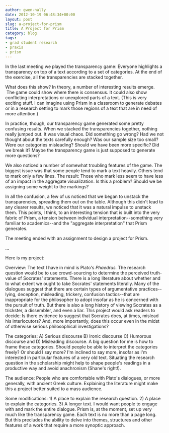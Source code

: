 ```yaml
---
author: gwen-nally
date: 2012-10-19 06:48:34+00:00
layout: post
slug: a-project-for-prism
title: A Project for Prism
category: blog
tags:
- grad student research
- praxis
- prism
---
```


In the last meeting we played the transparency game: Everyone highlights a transparency on top of a text according to a set of categories. At the end of the exercise, all the transparencies are stacked together.

What does this show? In theory, a number of interesting results emerge.  The game could show where there is consensus. It could also show conflicting interpretations or unexplored parts of a text. (This is very exciting stuff. I can imagine using Prism in a classroom to generate debates or in a research setting to mark those regions of a text that are in need of more attention.)

In practice, though, our transparency game generated some pretty confusing results. When we stacked the transparencies together, nothing really jumped out. It was visual chaos. Did something go wrong? Had we not thought about the texts carefully enough? Was our sample size too small? Were our categories misleading? Should we have been more specific? Did we break it? Maybe the transparency game is just supposed to generate more questions?

We also noticed a number of somewhat troubling features of the game. The biggest issue was that some people tend to mark a text heavily. Others tend to mark only a few lines. The result: Those who mark less seem to have less of an impact in the aggregate visualization. Is this a problem? Should we be assigning some weight to the markings?

In all the confusion, a few of us noticed that we began to unstack the transparencies, spreading them out on the table. Although this didn't lead to any clearer results, we noticed that it was a natural impulse to unstack them. This points, I think, to an interesting tension that is built into the very fabric of Prism, a tension between individual interpretation--something very familiar to academics--and the "aggregate interpretation" that Prism generates.

The meeting ended with an assignment to design a project for Prism.

...

Here is my project:

Overview: The text I have in mind is Plato's _Phaedrus._ The research question would be to use crowd-sourcing to determine the perceived truth-value of Socrates' statements. There is a long literature about whether and to what extent we ought to take Socrates' statements literally. Many of the dialogues suggest that there are certain types of argumentative practices--lying, deception, misleading, trickery, confusion tactics--that are inappropriate for the philosopher to adopt insofar as he is concerned with the pursuit of truth. But there is also a long history of viewing Socrates as a trickster, a dissembler, and even a liar. This project would ask readers to decide: Is there evidence to suggest that Socrates does, at times, mislead his interlocutors? And, more importantly, does this occur even in the midst of otherwise serious philosophical investigations?

The categories: A) Serious discourse B) Ironic discourse C) Humorous discourse and D) Misleading discourse. A big question for me is how to frame these categories. Should people be able to interpret the categories freely? Or should I say more? I'm inclined to say more, insofar as I'm interested in particular features of a very old text. Situating the research question in the scholarship might help to shape people's readings in a productive way and avoid anachronism (Shane's right!).

The audience: People who are comfortable with Plato's dialogues, or more generally, with ancient Greek culture. Explaining the literature might make this a project better suited to a mass audience.

Some modifications: 1) A place to explain the research question. 2) A place to explain the categories. 3) A longer text. I would want people to engage with and mark the entire dialogue. Prism is, at the moment, set up very much like the transparency game. Each text is no more than a page long. But this precludes the ability to delve into themes, structures and other features of a work that require a more synoptic approach.
